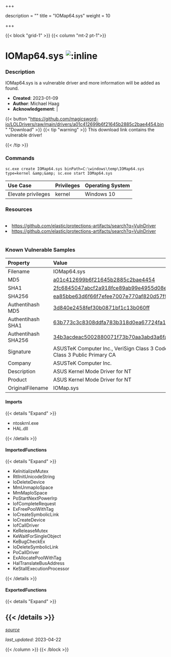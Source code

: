 +++

description = ""
title = "IOMap64.sys"
weight = 10

+++


{{< block "grid-1" >}}
{{< column "mt-2 pt-1">}}


# IOMap64.sys ![:inline](/images/twitter_verified.png) 


### Description

IOMap64.sys is a vulnerable driver and more information will be added as found.

- **Created**: 2023-01-09
- **Author**: Michael Haag
- **Acknowledgement**:  | [](https://twitter.com/)

{{< button "https://github.com/magicsword-io/LOLDrivers/raw/main/drivers/a01c412699b6f21645b2885c2bae4454.bin" "Download" >}}
{{< tip "warning" >}}
This download link contains the vulnerable driver!

{{< /tip >}}

### Commands

```
sc.exe create IOMap64.sys binPath=C:\windows\temp\IOMap64.sys type=kernel &amp;&amp; sc.exe start IOMap64.sys
```

| Use Case | Privileges | Operating System | 
|:---- | ---- | ---- |
| Elevate privileges | kernel | Windows 10 |

### Resources
<br>
<li><a href=" https://github.com/elastic/protections-artifacts/search?q=VulnDriver"> https://github.com/elastic/protections-artifacts/search?q=VulnDriver</a></li>
<li><a href="https://github.com/elastic/protections-artifacts/search?q=VulnDriver">https://github.com/elastic/protections-artifacts/search?q=VulnDriver</a></li>
<br>

### Known Vulnerable Samples

| Property           | Value |
|:-------------------|:------|
| Filename           | IOMap64.sys |
| MD5                | [a01c412699b6f21645b2885c2bae4454](https://www.virustotal.com/gui/file/a01c412699b6f21645b2885c2bae4454) |
| SHA1               | [2fc6845047abcf2a918fce89ab99e4955d08e72c](https://www.virustotal.com/gui/file/2fc6845047abcf2a918fce89ab99e4955d08e72c) |
| SHA256             | [ea85bbe63d6f66f7efee7007e770af820d57f914c7f179c5fee3ef2845f19c41](https://www.virustotal.com/gui/file/ea85bbe63d6f66f7efee7007e770af820d57f914c7f179c5fee3ef2845f19c41) |
| Authentihash MD5   | [3d840e2458fef30b0871bf1c13b060ff](https://www.virustotal.com/gui/search/authentihash%253A3d840e2458fef30b0871bf1c13b060ff) |
| Authentihash SHA1  | [63b773c3c8308ddfa783b318d0ea67724fa1dc2f](https://www.virustotal.com/gui/search/authentihash%253A63b773c3c8308ddfa783b318d0ea67724fa1dc2f) |
| Authentihash SHA256| [34b3acdeac5002880071f73b70aa3abd3a6facb9e281b5c93cc82a7a8a6d5cc1](https://www.virustotal.com/gui/search/authentihash%253A34b3acdeac5002880071f73b70aa3abd3a6facb9e281b5c93cc82a7a8a6d5cc1) |
| Signature         | ASUSTeK Computer Inc., VeriSign Class 3 Code Signing 2009-2 CA, VeriSign Class 3 Public Primary CA   |
| Company           | ASUSTeK Computer Inc. |
| Description       | ASUS Kernel Mode Driver for NT  |
| Product           | ASUS Kernel Mode Driver for NT  |
| OriginalFilename  | IOMap.sys |


#### Imports
{{< details "Expand" >}}
* ntoskrnl.exe
* HAL.dll

{{< /details >}}
#### ImportedFunctions
{{< details "Expand" >}}
* KeInitializeMutex
* RtlInitUnicodeString
* IoDeleteDevice
* MmUnmapIoSpace
* MmMapIoSpace
* PoStartNextPowerIrp
* IofCompleteRequest
* ExFreePoolWithTag
* IoCreateSymbolicLink
* IoCreateDevice
* IofCallDriver
* KeReleaseMutex
* KeWaitForSingleObject
* KeBugCheckEx
* IoDeleteSymbolicLink
* PoCallDriver
* ExAllocatePoolWithTag
* HalTranslateBusAddress
* KeStallExecutionProcessor

{{< /details >}}
#### ExportedFunctions
{{< details "Expand" >}}

{{< /details >}}
-----



[*source*](https://github.com/magicsword-io/LOLDrivers/tree/main/yaml/iomap64.yaml)

*last_updated:* 2023-04-22








{{< /column >}}
{{< /block >}}
